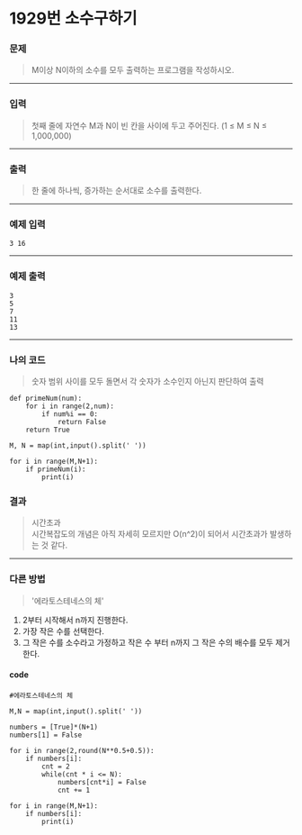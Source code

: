 # 1929번 소수구하기
### 문제
> M이상 N이하의 소수를 모두 출력하는 프로그램을 작성하시오.
---
### 입력
> 첫째 줄에 자연수 M과 N이 빈 칸을 사이에 두고 주어진다. (1 ≤ M ≤ N ≤ 1,000,000)
---
### 출력
> 한 줄에 하나씩, 증가하는 순서대로 소수를 출력한다.
---
### 예제 입력
```
3 16
```
---
### 예제 출력
```
3
5
7
11
13
```
---
### 나의 코드
> 숫자 범위 사이를 모두 돌면서 각 숫자가 소수인지 아닌지 판단하여 출력

```
def primeNum(num):
    for i in range(2,num):
        if num%i == 0:
            return False
    return True

M, N = map(int,input().split(' '))

for i in range(M,N+1):
    if primeNum(i):
        print(i)
```
### 결과
> 시간초과  
시간복잡도의 개념은 아직 자세히 모르지만 O(n^2)이 되어서 시간초과가 발생하는 것 같다.  
---
### 다른 방법
> '에라토스테네스의 체'  

1. 2부터 시작해서 n까지 진행한다.
2. 가장 작은 수를 선택한다.
3. 그 작은 수를 소수라고 가정하고 작은 수 부터 n까지 그 작은 수의 배수를 모두 제거한다.

#### code
```
#에라토스테네스의 체

M,N = map(int,input().split(' '))

numbers = [True]*(N+1)
numbers[1] = False

for i in range(2,round(N**0.5+0.5)):
    if numbers[i]:
        cnt = 2
        while(cnt * i <= N):
            numbers[cnt*i] = False
            cnt += 1

for i in range(M,N+1):
    if numbers[i]:
        print(i)
```

